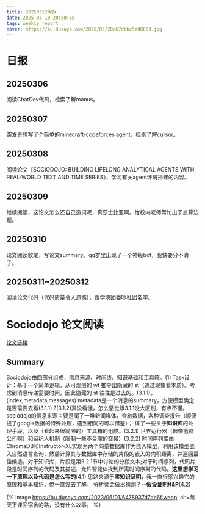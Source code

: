 ```yaml
---
title: 20250312周报
date: 2025-03-10 20:50:58
tags: weekly report
cover: https://bu.dusays.com/2025/03/20/67dbbc5e48863.jpg
---
```


# 日报 
## 20250306
阅读ChatDev代码，检索了解manus。
## 20250307
突发奇想写了个简单的minecraft-codeforces agent，检索了解cursor。
## 20250308
阅读论文《SOCIODOJO: BUILDING LIFELONG ANALYTICAL AGENTS WITH REAL-WORLD TEXT AND TIME SERIES》，学习有关agent环境搭建的内容。
## 20250309
继续阅读，这论文怎么还自己造词呢，真莎士比亚啊。给校内老师帮忙出了点算法题。
## 20250310
论文阅读收尾，写论文summary。qq群里出现了一个神级bot，我快要分不清了。
## 20250311~20250312
阅读论文代码（代码质量令人遗憾），跟学院团委吵社团名字。

# Sociodojo 论文阅读
[论文链接](https://openreview.net/forum?id=s9z0HzWJJp)
## Summary
Sociodojo由四部分组成，信息来源、时间线、知识基础和工具箱。(1)
Task设计：基于一个简单逻辑，从可观测的 wt 推导出隐藏的 st（透过现象看本质）。考虑到消息传递需要时间，因此隐藏的 st 往往是过去的。(3.1.1)。
(index,metadata,messages) metadata是一个消息的summary，方便模型确定是否需要去看(3.1.1)
?(3.1.2)真没看懂，怎么感觉跟3.1.1没大区别，有点不懂。
sociodojo的信息来源主要是爬了一堆新闻媒体，金融数据，各种调查报告（顺便提了google数据的特殊处理，遇到相同的可以借鉴）；
讲了一些关于**知识库**的处理手段，以及（看起来很简陋的）工具箱的组成。(3.2.1)
世界运行器（很像瘟疫公司啊）和经纪人机制（限制一些不合理的交易）(3.2.2)
时间序列库由ChromaDB和Instructor-XL实现为两个向量数据库作为嵌入模型，利用该模型嵌入自然语言查询，然后计算其与数据库中存储的片段的嵌入的内积距离，并返回最佳候选。对于知识库，片段是第3.2.1节中讨论的分段文本;对于时间序列，代码片段是时间序列的代码及其描述，允许智能体找到所需时间序列的代码。**这里想学习一下原理以及代码是怎么写的**(4.1)
思路来源于**零知识证明**，我一直很感兴趣它的原理和基本知识，但一直没去了解。
分析师会做出猜测？--**假设证明H&P**(4.2)

{% image https://bu.dusays.com/2023/06/01/6478937d7de6f.webp, alt=每天下课回宿舍的路，没有什么故事。 %}